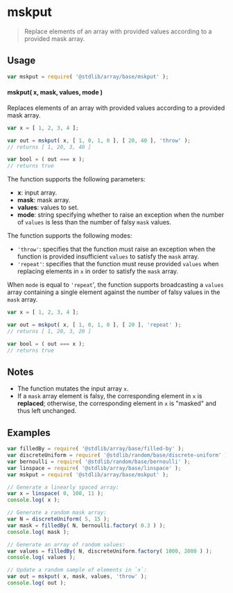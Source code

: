 <!--

@license Apache-2.0

Copyright (c) 2024 The Stdlib Authors.

Licensed under the Apache License, Version 2.0 (the "License");
you may not use this file except in compliance with the License.
You may obtain a copy of the License at

   http://www.apache.org/licenses/LICENSE-2.0

Unless required by applicable law or agreed to in writing, software
distributed under the License is distributed on an "AS IS" BASIS,
WITHOUT WARRANTIES OR CONDITIONS OF ANY KIND, either express or implied.
See the License for the specific language governing permissions and
limitations under the License.

-->

# mskput

> Replace elements of an array with provided values according to a provided mask array.

<section class="usage">

## Usage

```javascript
var mskput = require( '@stdlib/array/base/mskput' );
```

#### mskput( x, mask, values, mode )

Replaces elements of an array with provided values according to a provided mask array.

```javascript
var x = [ 1, 2, 3, 4 ];

var out = mskput( x, [ 1, 0, 1, 0 ], [ 20, 40 ], 'throw' );
// returns [ 1, 20, 3, 40 ]

var bool = ( out === x );
// returns true
```

The function supports the following parameters:

-   **x**: input array.
-   **mask**: mask array.
-   **values**: values to set.
-   **mode**: string specifying whether to raise an exception when the number of `values` is less than the number of falsy `mask` values.

The function supports the following modes:

-   `'throw'`: specifies that the function must raise an exception when the function is provided insufficient `values` to satisfy the `mask` array.
-   `'repeat'`: specifies that the function must reuse provided `values` when replacing elements in `x` in order to satisfy the `mask` array.

When `mode` is equal to `'repeat`', the function supports broadcasting a `values` array containing a single element against the number of falsy values in the `mask` array.

```javascript
var x = [ 1, 2, 3, 4 ];

var out = mskput( x, [ 1, 0, 1, 0 ], [ 20 ], 'repeat' );
// returns [ 1, 20, 3, 20 ]

var bool = ( out === x );
// returns true
```

</section>

<!-- /.usage -->

<section class="notes">

## Notes

-   The function mutates the input array `x`.
-   If a `mask` array element is falsy, the corresponding element in `x` is **replaced**; otherwise, the corresponding element in `x` is "masked" and thus left unchanged.

</section>

<!-- /.notes -->

<section class="examples">

## Examples

<!-- eslint no-undef: "error" -->

```javascript
var filledBy = require( '@stdlib/array/base/filled-by' );
var discreteUniform = require( '@stdlib/random/base/discrete-uniform' );
var bernoulli = require( '@stdlib/random/base/bernoulli' );
var linspace = require( '@stdlib/array/base/linspace' );
var mskput = require( '@stdlib/array/base/mskput' );

// Generate a linearly spaced array:
var x = linspace( 0, 100, 11 );
console.log( x );

// Generate a random mask array:
var N = discreteUniform( 5, 15 );
var mask = filledBy( N, bernoulli.factory( 0.3 ) );
console.log( mask );

// Generate an array of random values:
var values = filledBy( N, discreteUniform.factory( 1000, 2000 ) );
console.log( values );

// Update a random sample of elements in `x`:
var out = mskput( x, mask, values, 'throw' );
console.log( out );
```

</section>

<!-- /.examples -->

<!-- Section for related `stdlib` packages. Do not manually edit this section, as it is automatically populated. -->

<section class="related">

</section>

<!-- /.related -->

<!-- Section for all links. Make sure to keep an empty line after the `section` element and another before the `/section` close. -->

<section class="links">

</section>

<!-- /.links -->
